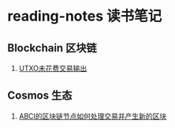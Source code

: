 # reading-notes 读书笔记

## Blockchain 区块链
1. [UTXO未花费交易输出](blockchain_%E5%8C%BA%E5%9D%97%E9%93%BE/utxoUTXO%E6%9C%AA%E8%8A%B1%E8%B4%B9%E4%BA%A4%E6%98%93%E8%BE%93%E5%87%BA.md)

## Cosmos 生态
1. [ABCI的区块链节点如何处理交易并产生新的区块](cosmos_%E7%94%9F%E6%80%81/abci%E7%9A%84%E5%8C%BA%E5%9D%97%E9%93%BE%E8%8A%82%E5%A6%82%E4%BD%95%E5%A4%84%E7%90%86%E4%BA%A4%E6%98%93%E5%B9%B6%E4%BA%A7%E7%94%9F%E6%96%B0%E7%9A%84%E5%8C%BA%E5%9D%97.md)
